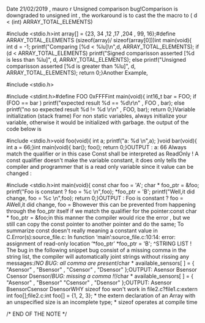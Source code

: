 Date 21/02/2019 , mauro r
Unsigned comparison bug!Comparison is downgraded to unsigned int , the workaround is to cast the the macro to  ( d  <  (int) ARRAY_TOTAL_ELEMENTS)

#include  <stdio.h>int array[] = {23, 34 ,12 ,17 ,204 , 99, 16};#define ARRAY_TOTAL_ELEMENTS (sizeof(array)/ sizeof(array[0]))int main(void){        int d = -1;    printf("Comparing [%d < %lu]\n",d,  ARRAY_TOTAL_ELEMENTS);        if (d < ARRAY_TOTAL_ELEMENTS)            printf("Signed comparisson asserted [%d is less than %lu]", d, ARRAY_TOTAL_ELEMENTS);    else            printf("Unsigned comparisson asserted [%d is greater than %lu]", d, ARRAY_TOTAL_ELEMENTS);    return 0;}Another Example,

#include  <stdio.h>

#include <stdint.h>#define FOO 0xFFFFint main(void){    int16_t bar = FOO;    if (FOO == bar )        printf("expected result %d  == %d\r\n" , FOO , bar);    else        printf("no so expected result %d != %d \r\n" , FOO, bar);       return 0;}Variable initialization (stack frame) For non static variables, always initialize your variable, otherwise it would be initialized with garbage. the output of the code below is

#include  <stdio.h>void foo(void){    int a;    printf("a: %d \n",a);    }void bar(void){    int a = 66;}int main(void){        bar();    foo();    return 0;}OUTPUT :  a: 66 Always match the qualifier or in this case Const shall be interpreted as ReadOnly !  A const qualifier doesn't make the variable constant, it does only tells the compiler  and programmer that is a read only variable since it value can be changed :



#include  <stdio.h>int main(void){    const char foo = 'A';    char * foo_ptr  = &foo;        printf("Foo is constant ?   foo = %c \n",foo);    *foo_ptr = 'B';    printf("Well,it did change, foo = %c \n",foo);        return 0;}OUTPUT :  Foo is constant ?   foo = AWell,it did change, foo = Bhowever this can be prevented from happening through the foo_ptr itself if we match the qualifier for the pointer:const char * foo_ptr  = &foo;in this manner the compiler would rice the error , but we still
can copy the const pointer to another pointer and do the same; To summarize const  doesn't really meaning a constant value in C.Error(s):source_file.c: In function ‘main’:source_file.c:10:14: error: assignment of read-only location ‘*foo_ptr’     *foo_ptr = 'B';              ^STRING LIST  !  The bug in the following snippet bug consist of  a missing comma in the string list, the compiler will automatically joint strings without rissing any messages:/*NO BUG: all comma are present*/char * available_sensors[ ] = { "Asensor" ,                                "Bsensor" ,                                "Csensor" ,                                "Dsensor"                                 };OUTPUT:   Asensor        Bsensor        Csensor        Dsensor/*BUG: missing a comma !!*/char * available_sensors[ ] = { "Asensor" ,                                "Bsensor"                                "Csensor" ,                                "Dsensor"                                };OUTPUT: Asensor        BsensorCsensor        DsensorWHY sizeof  foo won't work in file2.c?file1.c:extern int foo[];file2.c:int foo[] = {1, 2, 3};
	* the extern declaration of an Array  with an unspecified size is an incomplete type;
	* sizeof operates at compile time

/* END OF THE NOTE */
